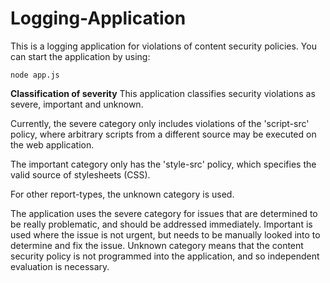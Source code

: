# Logging-Application

This is a logging application for violations of content security policies. You can start the application by using:

```shell
node app.js
```

**Classification of severity**
This application classifies security violations as severe, important and unknown. 

Currently, the severe category only includes violations of the 'script-src' policy, where arbitrary scripts from a different source may be executed on the web application.

The important category only has the 'style-src' policy, which specifies the valid source of stylesheets (CSS). 

For other report-types, the unknown category is used.

The application uses the severe category for issues that are determined to be really problematic, and should be addressed immediately. Important is used where the issue is not urgent, but needs to be manually looked into to determine and fix the issue. Unknown category means that the content security policy is not programmed into the application, and so independent evaluation is necessary.